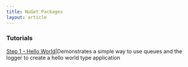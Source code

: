 ```yaml
---
title: NuGet Packages
layout: article
---
```

### Tutorials

[Step 1 - Hello World](/tutorials/helloWorld.html)|Demonstrates a simple way to use queues and the logger to create a hello world type application
